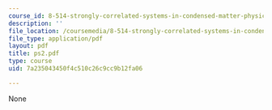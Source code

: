 ```yaml
---
course_id: 8-514-strongly-correlated-systems-in-condensed-matter-physics-fall-2003
description: ''
file_location: /coursemedia/8-514-strongly-correlated-systems-in-condensed-matter-physics-fall-2003/7a235043450f4c510c26c9cc9b12fa06_ps2.pdf
file_type: application/pdf
layout: pdf
title: ps2.pdf
type: course
uid: 7a235043450f4c510c26c9cc9b12fa06

---
```

None